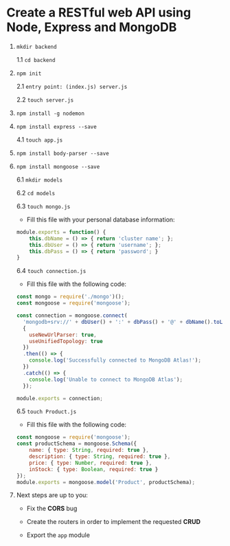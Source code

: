 # Create a RESTful web API using Node, Express and MongoDB

1. ```mkdir backend```

    1.1 ```cd backend```

2. ```npm init```

    2.1 ```entry point: (index.js) server.js```

    2.2 ```touch server.js```

3. ```npm install -g nodemon```

4. ```npm install express --save```

    4.1 ```touch app.js```

5. ```npm install body-parser --save ```

6. ```npm install mongoose --save```

    6.1 ```mkdir models```

    6.2 ```cd models```

    6.3 ```touch mongo.js```

     - Fill this file with your personal database information:

     ```js
     module.exports = function() {
         this.dbName = () => { return 'cluster name'; };
         this.dbUser = () => { return 'username'; };
         this.dbPass = () => { return 'password'; }
     }
     ```

    6.4 ```touch connection.js```

      - Fill this file with the following code:

      ```js
      const mongo = require('./mongo')();
      const mongoose = require('mongoose');

      const connection = mongoose.connect(
        'mongodb+srv://' + dbUser() + ':' + dbPass() + '@' + dbName().toLowerCase() + '.wos9g.mongodb.net/' + dbName() + '?retryWrites=true&w=majority',
        {
          useNewUrlParser: true,
          useUnifiedTopology: true
        })
        .then(() => {
          console.log('Successfully connected to MongoDB Atlas!');
        })
        .catch(() => {
          console.log('Unable to connect to MongoDB Atlas');
        });

      module.exports = connection;
      ```

    6.5 ```touch Product.js```

     - Fill this file with the following code:

     ```js
     const mongoose = require('mongoose');
     const productSchema = mongoose.Schema({
         name: { type: String, required: true },
         description: { type: String, required: true },
         price: { type: Number, required: true },
         inStock: { type: Boolean, required: true }
     });
     module.exports = mongoose.model('Product', productSchema);
     ```

7. Next steps are up to you:

    - Fix the **CORS** bug

    - Create the routers in order to implement the requested **CRUD**

    - Export the ```app``` module
